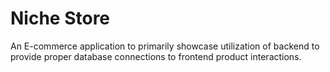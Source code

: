# Niche Store

An E-commerce application to primarily showcase utilization of backend to provide proper database connections to frontend product interactions.

